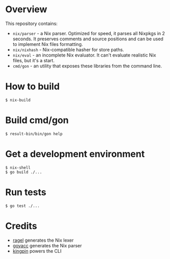 # Overview

This repository contains:

- `nix/parser` - a Nix parser. Optimized for speed, it parses all Nixpkgs in 2 seconds. It preserves comments and source positions and can be used to implement Nix files formatting.
- `nix/nixhash` - Nix-compatible hasher for store paths.
- `nix/eval` - an incomplete Nix evaluator. It can't evaluate realistic Nix files, but it's a start.
- `cmd/gon` - an utility that exposes these libraries from the command line.

# How to build

```console
$ nix-build
```

# Build cmd/gon

```console
$ result-bin/bin/gon help
```

# Get a development environment

```console
$ nix-shell
$ go build ./...
```

# Run tests

```console
$ go test ./...
```

# Credits

- [ragel](https://www.colm.net/open-source/ragel/) generates the Nix lexer
- [goyacc](https://godoc.org/golang.org/x/tools/cmd/goyacc) generates the Nix parser
- [kingpin](https://github.com/alecthomas/kingpin) powers the CLI
